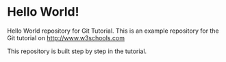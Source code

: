 # Hello World!

Hello World repository for Git Tutorial.
This is an example repository for the Git tutorial on http://www.w3schools.com

This repository is built step by step in the tutorial.
